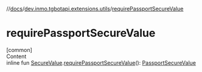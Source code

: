 //[docs](../../index.md)/[dev.inmo.tgbotapi.extensions.utils](index.md)/[requirePassportSecureValue](require-passport-secure-value.md)



# requirePassportSecureValue  
[common]  
Content  
inline fun [SecureValue](../dev.inmo.tgbotapi.types.passport.decrypted.abstracts/-secure-value/index.md).[requirePassportSecureValue](require-passport-secure-value.md)(): [PassportSecureValue](../dev.inmo.tgbotapi.types.passport.decrypted/-passport-secure-value/index.md)  



